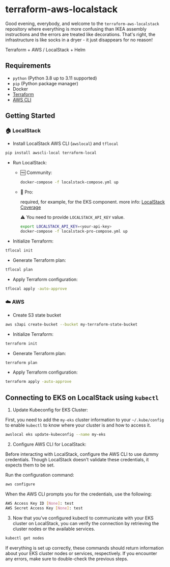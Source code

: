 # terraform-aws-localstack

Good evening, everybody, and welcome to the `terraform-aws-localstack` repository where everything is more confusing
than IKEA assembly instructions and the errors are treated like decorations. That's right, the infrastructure is like
socks in a dryer - it just disappears for no reason!

Terraform + AWS / LocalStack + Helm

## Requirements
* `python` (Python 3.8 up to 3.11 supported)
* `pip` (Python package manager)
* Docker
* [Terraform](https://developer.hashicorp.com/terraform/tutorials/aws-get-started/install-cli)
* [AWS CLI](https://docs.aws.amazon.com/cli/latest/userguide/getting-started-install.html")

## Getting Started

### :house: LocalStack

* Install LocalStack AWS CLI (`awslocal`) and `tflocal`

```bash
pip install awscli-local terraform-local
```

* Run LocalStack:

  * :free: Community:

    ```bash
    docker-compose -f localstack-compose.yml up 
    ```

  * :money_with_wings: Pro:
  
    required, for example, for the EKS component. more info: [LocalStack Coverage](https://docs.localstack.cloud/references/coverage/)

    :warning: You need to provide `LOCALSTACK_API_KEY` value.

    ```bash
    export LOCALSTACK_API_KEY=<your-api-key>
    docker-compose -f localstack-pro-compose.yml up 
    ```

* Initialize Terraform:

```bash
tflocal init
```

* Generate Terraform plan:

```bash
tflocal plan
```

* Apply Terraform configuration:

```bash
tflocal apply -auto-approve
```

### :cloud: AWS

* Create S3 state bucket

```bash
aws s3api create-bucket --bucket my-terraform-state-bucket
```

* Initialize Terraform:

```bash
terraform init
```

* Generate Terraform plan:

```bash
terraform plan
```

* Apply Terraform configuration:

```bash
terraform apply -auto-approve
```

## Connecting to EKS on LocalStack using `kubectl`
1. Update Kubeconfig for EKS Cluster:

First, you need to add the `my-eks` cluster information to your `~/.kube/config` to enable `kubectl` to know where your cluster is and how to access it.

```bash
awslocal eks update-kubeconfig --name my-eks
```

2. Configure AWS CLI for LocalStack:

Before interacting with LocalStack, configure the AWS CLI to use dummy credentials. Though LocalStack doesn't validate these credentials, it expects them to be set.

Run the configuration command:

```bash
aws configure
```

When the AWS CLI prompts you for the credentials, use the following:

```bash
AWS Access Key ID [None]: test
AWS Secret Access Key [None]: test
```

3. Now that you've configured kubectl to communicate with your EKS cluster on LocalStack, you can verify the connection by retrieving the cluster nodes or the available services.

```bash
kubectl get nodes
```

If everything is set up correctly, these commands should return information about your EKS cluster nodes or services, respectively. If you encounter any errors, make sure to double-check the previous steps.